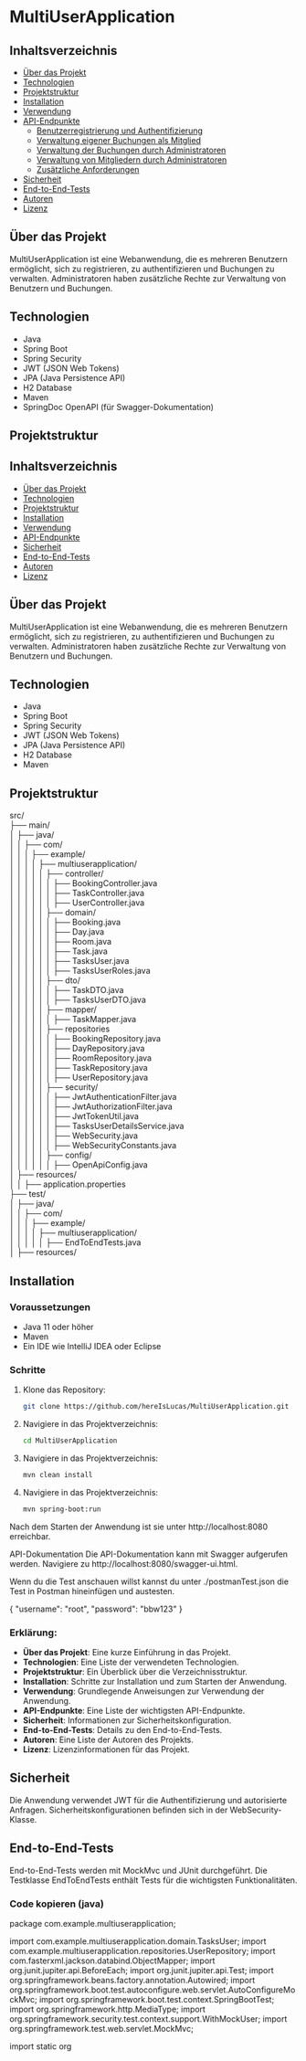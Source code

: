 # MultiUserApplication

## Inhaltsverzeichnis

- [Über das Projekt](#über-das-projekt)
- [Technologien](#technologien)
- [Projektstruktur](#projektstruktur)
- [Installation](#installation)
- [Verwendung](#verwendung)
- [API-Endpunkte](#api-endpunkte)
    - [Benutzerregistrierung und Authentifizierung](#benutzerregistrierung-und-authentifizierung)
    - [Verwaltung eigener Buchungen als Mitglied](#verwaltung-eigener-buchungen-als-mitglied)
    - [Verwaltung der Buchungen durch Administratoren](#verwaltung-der-buchungen-durch-administratoren)
    - [Verwaltung von Mitgliedern durch Administratoren](#verwaltung-von-mitgliedern-durch-administratoren)
    - [Zusätzliche Anforderungen](#zusätzliche-anforderungen)
- [Sicherheit](#sicherheit)
- [End-to-End-Tests](#end-to-end-tests)
- [Autoren](#autoren)
- [Lizenz](#lizenz)

## Über das Projekt

MultiUserApplication ist eine Webanwendung, die es mehreren Benutzern ermöglicht, sich zu registrieren, zu authentifizieren und Buchungen zu verwalten. Administratoren haben zusätzliche Rechte zur Verwaltung von Benutzern und Buchungen.

## Technologien

- Java
- Spring Boot
- Spring Security
- JWT (JSON Web Tokens)
- JPA (Java Persistence API)
- H2 Database
- Maven
- SpringDoc OpenAPI (für Swagger-Dokumentation)

## Projektstruktur

## Inhaltsverzeichnis

- [Über das Projekt](#über-das-projekt)
- [Technologien](#technologien)
- [Projektstruktur](#projektstruktur)
- [Installation](#installation)
- [Verwendung](#verwendung)
- [API-Endpunkte](#api-endpunkte)
- [Sicherheit](#sicherheit)
- [End-to-End-Tests](#end-to-end-tests)
- [Autoren](#autoren)
- [Lizenz](#lizenz)

## Über das Projekt

MultiUserApplication ist eine Webanwendung, die es mehreren Benutzern ermöglicht, sich zu registrieren, zu authentifizieren und Buchungen zu verwalten. Administratoren haben zusätzliche Rechte zur Verwaltung von Benutzern und Buchungen.

## Technologien

- Java
- Spring Boot
- Spring Security
- JWT (JSON Web Tokens)
- JPA (Java Persistence API)
- H2 Database
- Maven
## Projektstruktur
src/\
├── main/\
│ ├── java/\
│ │ ├── com/\
│ │ │ ├── example/\
│ │ │ │ ├── multiuserapplication/\
│ │ │ │ │ ├── controller/\
│ │ │ │ │ │ ├── BookingController.java\
│ │ │ │ │ │ ├── TaskController.java\
│ │ │ │ │ │ ├── UserController.java\
│ │ │ │ │ ├── domain/\
│ │ │ │ │ │ ├── Booking.java\
│ │ │ │ │ │ ├── Day.java\
│ │ │ │ │ │ ├── Room.java\
│ │ │ │ │ │ ├── Task.java\
│ │ │ │ │ │ ├── TasksUser.java\
│ │ │ │ │ │ ├── TasksUserRoles.java\
│ │ │ │ │ ├── dto/\
│ │ │ │ │ │ ├── TaskDTO.java\
│ │ │ │ │ │ ├── TasksUserDTO.java\
│ │ │ │ │ ├── mapper/\
│ │ │ │ │ │ ├── TaskMapper.java\
│ │ │ │ │ ├── repositories\
│ │ │ │ │ │ ├── BookingRepository.java\
│ │ │ │ │ │ ├── DayRepository.java\
│ │ │ │ │ │ ├── RoomRepository.java\
│ │ │ │ │ │ ├── TaskRepository.java\
│ │ │ │ │ │ ├── UserRepository.java\
│ │ │ │ │ ├── security/\
│ │ │ │ │ │ ├── JwtAuthenticationFilter.java\
│ │ │ │ │ │ ├── JwtAuthorizationFilter.java\
│ │ │ │ │ │ ├── JwtTokenUtil.java\
│ │ │ │ │ │ ├── TasksUserDetailsService.java\
│ │ │ │ │ │ ├── WebSecurity.java\
│ │ │ │ │ │ ├── WebSecurityConstants.java\
│ │ │ │ │ ├── config/\
│ │ │ │ │ │ ├── OpenApiConfig.java\
│ ├── resources/\
│ │ ├── application.properties\
├── test/\
│ ├── java/\
│ │ ├── com/\
│ │ │ ├── example/\
│ │ │ │ ├── multiuserapplication/\
│ │ │ │ │ ├── EndToEndTests.java\
│ ├── resources/

## Installation

### Voraussetzungen

- Java 11 oder höher
- Maven
- Ein IDE wie IntelliJ IDEA oder Eclipse

### Schritte

1. Klone das Repository:
   ```bash
   git clone https://github.com/hereIsLucas/MultiUserApplication.git
2. Navigiere in das Projektverzeichnis:
      ```bash
      cd MultiUserApplication
3. Navigiere in das Projektverzeichnis:
      ```bash
      mvn clean install
3. Navigiere in das Projektverzeichnis:
      ```bash
      mvn spring-boot:run

Nach dem Starten der Anwendung ist sie unter http://localhost:8080 erreichbar.

API-Dokumentation
Die API-Dokumentation kann mit Swagger aufgerufen werden. Navigiere zu http://localhost:8080/swagger-ui.html.

Wenn du die Test anschauen willst kannst du unter ./postmanTest.json die Test in Postman hineinfügen und austesten.

{
"username": "root",
"password": "bbw123"
}

### Erklärung:

- **Über das Projekt**: Eine kurze Einführung in das Projekt.
- **Technologien**: Eine Liste der verwendeten Technologien.
- **Projektstruktur**: Ein Überblick über die Verzeichnisstruktur.
- **Installation**: Schritte zur Installation und zum Starten der Anwendung.
- **Verwendung**: Grundlegende Anweisungen zur Verwendung der Anwendung.
- **API-Endpunkte**: Eine Liste der wichtigsten API-Endpunkte.
- **Sicherheit**: Informationen zur Sicherheitskonfiguration.
- **End-to-End-Tests**: Details zu den End-to-End-Tests.
- **Autoren**: Eine Liste der Autoren des Projekts.
- **Lizenz**: Lizenzinformationen für das Projekt.

## Sicherheit
Die Anwendung verwendet JWT für die Authentifizierung und autorisierte Anfragen. Sicherheitskonfigurationen befinden sich in der WebSecurity-Klasse.

## End-to-End-Tests
End-to-End-Tests werden mit MockMvc und JUnit durchgeführt. Die Testklasse EndToEndTests enthält Tests für die wichtigsten Funktionalitäten.


### Code kopieren (java)
package com.example.multiuserapplication;

import com.example.multiuserapplication.domain.TasksUser;
import com.example.multiuserapplication.repositories.UserRepository;
import com.fasterxml.jackson.databind.ObjectMapper;
import org.junit.jupiter.api.BeforeEach;
import org.junit.jupiter.api.Test;
import org.springframework.beans.factory.annotation.Autowired;
import org.springframework.boot.test.autoconfigure.web.servlet.AutoConfigureMockMvc;
import org.springframework.boot.test.context.SpringBootTest;
import org.springframework.http.MediaType;
import org.springframework.security.test.context.support.WithMockUser;
import org.springframework.test.web.servlet.MockMvc;

import static org

